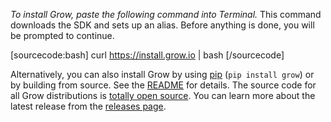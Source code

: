 *To install Grow, paste the following command into Terminal.* This command downloads the SDK and sets up an alias. Before anything is done, you will be prompted to continue.

[sourcecode:bash]
curl https://install.grow.io | bash
[/sourcecode]

Alternatively, you can also install Grow by using [pip](http://pypi.python.org/pypi/pip) (`pip install grow`) or by building from source. See the [README](https://github.com/grow/grow) for details. The source code for all Grow distributions is [totally open source](https://github.com/grow). You can learn more about the latest release from the [releases page](https://github.com/grow/grow/releases).
